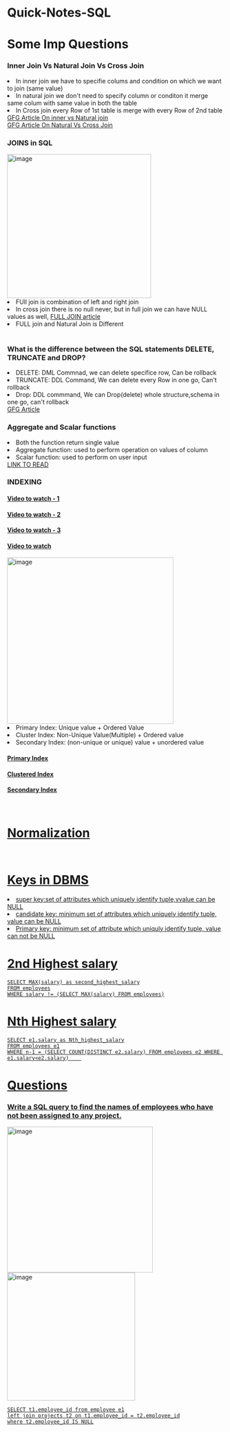 # Quick-Notes-SQL
<h1> Some Imp Questions</h1>
<h3>Inner Join Vs Natural Join Vs Cross Join</h3>

<li>In inner join we have to specifie colums and condition on which we want to join (same value)</li>
<li>In natural join we don't need to specify column or conditon it merge same colum with same value in both the table</li>
<li>In Cross join every Row of 1st table is merge with every Row of 2nd table</li>
<a href="https://www.geeksforgeeks.org/difference-between-natural-join-and-inner-join-in-sql/">GFG Article On inner vs Natural join</a>
<br>
<a href="https://www.geeksforgeeks.org/difference-between-natural-join-and-cross-join-in-sql/">GFG Article On Natural Vs Cross Join</a>
<br>

<h3>JOINS in SQL</h3>
<img width="334" alt="image" src="https://github.com/kevinrawal/Quick-Notes-SQL/assets/84058124/7ad9131e-fd04-40fb-9594-297360984b1a">
<li>FUll join is combination of left and right join</li>
<li>In cross join there is no null never, but in full join we can have NULL values as well, <a href="https://www.tutorialspoint.com/sql/sql-full-joins.htm">FULL JOIN article</a></li>
<li>FULL join and Natural Join is Different</li>
<br>

<h3>What is the difference between the SQL statements DELETE, TRUNCATE and DROP?</h3>
<li>DELETE: DML Commnad, we can delete specifice row, Can be rollback</li>
<li>TRUNCATE: DDL Command, We can delete every Row in one go, Can't rollback</li>
<li>Drop: DDL commmand, We can Drop(delete) whole structure,schema in one go, can't rollback</li>
<a href="https://www.geeksforgeeks.org/difference-between-delete-drop-and-truncate/"> GFG Article </a>
<br>

<h3>Aggregate and Scalar functions</h3>
<li>Both the function return single value</li>
<li>Aggregate function: used to perform operation on values of column</li>
<li>Scalar function: used to perform on user input</li>
<a href="https://www.geeksforgeeks.org/sql-functions-aggregate-scalar-functions/"> LINK TO READ </a>

<h3>INDEXING</h3>
<h4><a href="https://www.youtube.com/watch?v=E--yzX05_k8">Video to watch - 1</a></h4>
<h4><a href="https://www.youtube.com/watch?v=P24LAhp-ap8">Video to watch - 2</a></h4>
<h4><a href="https://www.youtube.com/watch?v=s_S_MpLoDEM">Video to watch - 3</a></h4>
<h4><a href="https://www.youtube.com/watch?v=E--yzX05_k8">Video to watch</a></h4>

<img width="386" alt="image" src="https://github.com/kevinrawal/Quick-Notes-SQL/assets/84058124/a17868d7-5607-4f84-a53c-491b8522c5db">
<li>Primary Index: Unique value + Ordered Value</li>
<li>Cluster Index: Non-Unique Value(Multiple) + Ordered value</li>
<li>Secondary Index: (non-unique or unique) value + unordered value</li>

<h4><a href="https://www.youtube.com/watch?v=4E-MGnjMhRw">Primary Index</a></h4>
<h4><a href="https://www.youtube.com/watch?v=UpJ9ICmzaAM">Clustered Index</a></h4>
<h4><a href="https://www.youtube.com/watch?v=Ua08uVgsk4k">Secondary Index</a></h4>
<br>

<h1><a href="https://www.javatpoint.com/dbms-first-normal-form">Normalization</h1>
  <br>
<h1>Keys in DBMS</h1>
  <li>super key:set of attributes which uniquely identify tuple,vvalue can be NULL </li>
  <li>candidate key: minimum set of attributes which uniquely identify tuple, value can be NULL</li>
  <li>Primary key: minimum set of attribute which uniquly identify tuple, value can not be NULL</li>
<h1>2nd Highest salary</h1>

```
SELECT MAX(salary) as second_highest_salary
FROM employees
WHERE salary != (SELECT MAX(salary) FROM employees)
```

<h1>Nth Highest salary</h1>

```
SELECT e1.salary as Nth_highest_salary
FROM employees e1
WHERE n-1 = (SELECT COUNT(DISTINCT e2.salary) FROM employees e2 WHERE e1.salary<e2.salary)    
```
<h1>Questions</h1>
<h3>Write a SQL query to find the names of employees who have not been assigned to any project.</h3>
<img width="338" alt="image" src="https://github.com/kevinrawal/Quick-Notes-SQL/assets/84058124/6e20b60d-6acb-4faf-a45a-fa2f5a7b09d5">
<img width="297" alt="image" src="https://github.com/kevinrawal/Quick-Notes-SQL/assets/84058124/326ce6bd-0437-4ca2-b7cb-3362d9b37242">
<br>

```
SELECT t1.employee_id from employee e1
left join projects t2 on t1.employee_id = t2.employee_id
where t2.employee_id IS NULL
```
